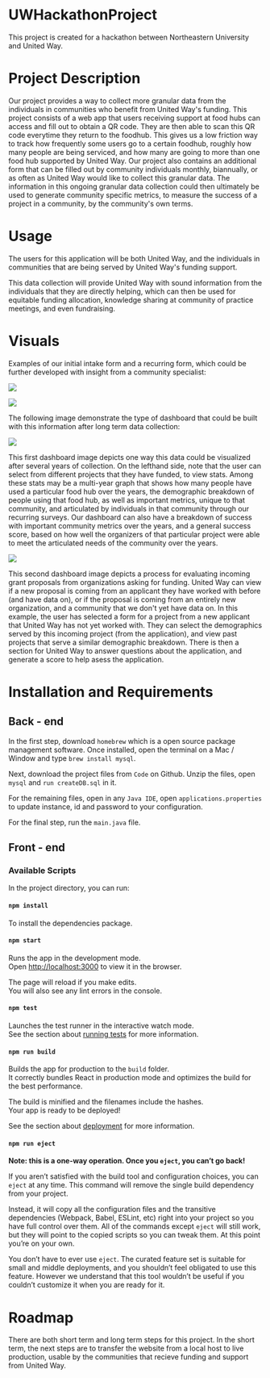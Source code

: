 # UWHackathonProject
This project is created for a hackathon between Northeastern University and United Way.

# Project Description

Our project provides a way to collect more granular data from the individuals in communities who benefit from United Way's funding. This project consists of a web app that users receiving support at food hubs can access and fill out to obtain a QR code. They are then able to scan this QR code everytime they return to the foodhub. This gives us a low friction way to track how frequently some users go to a certain foodhub, roughly how many people are being serviced, and how many are going to more than one food hub supported by United Way. Our project also contains an additional form that can be filled out by community individuals monthly, biannually, or as often as United Way would like to collect this granular data. The information in this ongoing granular data collection could then ultimately be used to generate community specific metrics, to measure the success of a project in a community, by the community's own terms.

# Usage

The users for this application will be both United Way, and the individuals in communities that are being served by United Way's funding support.

This data collection will provide United Way with sound information from the individuals that they are directly helping, which can then be used for equitable funding allocation, knowledge sharing at community of practice meetings, and even fundraising.

# Visuals

Examples of our initial intake form and a recurring form, which could be further developed with insight from a community specialist:

![](sign_up.png)

![](survey.png)

The following image demonstrate the type of dashboard that could be built with this information after long term data collection:

![](View_Current_Projects_Dashboard.PNG)

This first dashboard image depicts one way this data could be visualized after several years of collection. On the lefthand side, note that the user can select from different projects that they have funded, to view stats. Among these stats may be a multi-year graph that shows how many people have used a particular food hub over the years, the demographic breakdown of people using that food hub, as well as important metrics, unique to that community, and articulated by individuals in that community through our recurring surveys. Our dashboard can also have a breakdown of success with important community metrics over the years, and a general success score, based on how well the organizers of that particular project were able to meet the articulated needs of the community over the years.

![](Evaluate_New_Projects_Dashboard.PNG)

This second dashboard image depicts a process for evaluating incoming grant proposals from organizations asking for funding. United Way can view if a new proposal is coming from an applicant they have worked with before (and have data on), or if the proposal is coming from an entirely new organization, and a community that we don't yet have data on. In this example, the user has selected a form for a project from a new applicant that United Way has not yet worked with. They can select the demographics served by this incoming project (from the application), and view past projects that serve a similar demographic breakdown. There is then a section for United Way to answer questions about the application, and generate a score to help asess the application.

# Installation and Requirements

## Back - end

In the first step, download `homebrew` which is a open source package management software. Once installed, open the terminal on a Mac / Window and type `brew install mysql`. <br>

Next, download the project files from `Code` on Github. Unzip the files, open `mysql` and `run createDB.sql` in it. <br>

For the remaining files, open in any `Java IDE`, open `applications.properties` to update instance, id and password to your configuration.

For the final step, run the `main.java` file.

## Front - end
### Available Scripts

In the project directory, you can run:

#### `npm install`
To install the dependencies package.

#### `npm start`

Runs the app in the development mode.<br>
Open [http://localhost:3000](http://localhost:3000) to view it in the browser.

The page will reload if you make edits.<br>
You will also see any lint errors in the console.

#### `npm test`

Launches the test runner in the interactive watch mode.<br>
See the section about [running tests](https://facebook.github.io/create-react-app/docs/running-tests) for more information.

#### `npm run build`

Builds the app for production to the `build` folder.<br>
It correctly bundles React in production mode and optimizes the build for the best performance.

The build is minified and the filenames include the hashes.<br>
Your app is ready to be deployed!

See the section about [deployment](https://facebook.github.io/create-react-app/docs/deployment) for more information.

#### `npm run eject`

**Note: this is a one-way operation. Once you `eject`, you can’t go back!**

If you aren’t satisfied with the build tool and configuration choices, you can `eject` at any time. This command will remove the single build dependency from your project.

Instead, it will copy all the configuration files and the transitive dependencies (Webpack, Babel, ESLint, etc) right into your project so you have full control over them. All of the commands except `eject` will still work, but they will point to the copied scripts so you can tweak them. At this point you’re on your own.

You don’t have to ever use `eject`. The curated feature set is suitable for small and middle deployments, and you shouldn’t feel obligated to use this feature. However we understand that this tool wouldn’t be useful if you couldn’t customize it when you are ready for it.

# Roadmap

There are both short term and long term steps for this project. In the short term, the next steps are to transfer the website from a local host to live production, usable by the communities that recieve funding and support from United Way.
